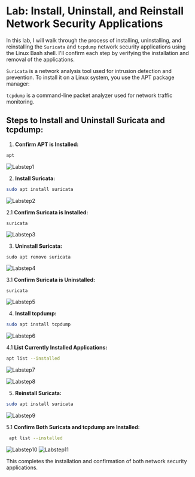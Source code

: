 # Lab: Install, Uninstall, and Reinstall Network Security Applications

In this lab, I will walk through the process of installing, uninstalling, and reinstalling the `Suricata` and `tcpdump` network security applications using the Linux Bash shell. I'll confirm each step by verifying the installation and removal of the applications.

`Suricata` is a network analysis tool used for intrusion detection and prevention. To install it on a Linux system, you use the APT package manager:

`tcpdump` is a command-line packet analyzer used for network traffic monitoring. 

## Steps to Install and Uninstall Suricata and tcpdump:

1. **Confirm APT is Installed:**
```bash
apt 
 ```


![Labstep1](https://github.com/user-attachments/assets/516558e5-118c-49c1-a727-4c9fc8843b2f)

2. **Install Suricata:**
```bash
sudo apt install suricata
```

![Labstep2](https://github.com/user-attachments/assets/0e599b46-002c-4254-821a-56c1428c0301)

2.1 **Confirm Suricata is Installed:**
  ```bash 
  suricata 
  ```

![Labstep3](https://github.com/user-attachments/assets/f0a6dadb-069d-47c0-959d-4af0475cff6b)

3. **Uninstall Suricata:**
```
sudo apt remove suricata
```

![Labstep4](https://github.com/user-attachments/assets/6339d23f-dadd-441c-a842-4025f98cf94c)

3.1 **Confirm Suricata is Uninstalled:**
  ```
  suricata
  ```

![Labstep5](https://github.com/user-attachments/assets/2b914c8e-f691-48aa-a142-caf5c03dcd9f)


4. **Install tcpdump:**
```bash
sudo apt install tcpdump
```
![Labstep6](https://github.com/user-attachments/assets/ee3e6450-a07a-4825-9ecc-942aeb0bbc27)


4.1 **List Currently Installed Applications:**
  ```bash
  apt list --installed
  ```
![Labstep7](https://github.com/user-attachments/assets/a4f7bccc-80f0-4f26-a21e-a32c5e7a7ea0)

![Labstep8](https://github.com/user-attachments/assets/62ae2647-71f7-4d79-b94b-ecbda60681aa)


5. **Reinstall Suricata:**
```bash
sudo apt install suricata
```
![Labstep9](https://github.com/user-attachments/assets/c516cd58-745f-42e9-bf9f-383a6df39664)

5.1 **Confirm Both Suricata and tcpdump are Installed:**
  ```bash
   apt list --installed
   ```
![Labstep10](https://github.com/user-attachments/assets/fc345f9b-b40a-4560-a970-78b6c547eb88)
![Labstep11](https://github.com/user-attachments/assets/dc2bf3ba-cd79-4528-9927-fbadc32a91dd)

This completes the installation and confirmation of both network security applications.
